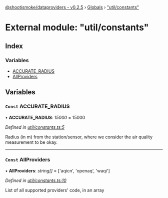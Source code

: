 [@shootismoke/dataproviders - v0.2.5](../README.md) › [Globals](../globals.md) › ["util/constants"](_util_constants_.md)

# External module: "util/constants"

## Index

### Variables

* [ACCURATE_RADIUS](_util_constants_.md#const-accurate_radius)
* [AllProviders](_util_constants_.md#const-allproviders)

## Variables

### `Const` ACCURATE_RADIUS

• **ACCURATE_RADIUS**: *15000* = 15000

*Defined in [util/constants.ts:5](https://github.com/shootismoke/common/blob/9e664ce/packages/dataproviders/src/util/constants.ts#L5)*

Radius (in m) from the station/sensor, where we consider the air quality
measurement to be okay.

___

### `Const` AllProviders

• **AllProviders**: *string[]* =  ['aqicn', 'openaq', 'waqi']

*Defined in [util/constants.ts:10](https://github.com/shootismoke/common/blob/9e664ce/packages/dataproviders/src/util/constants.ts#L10)*

List of all supported providers' code, in an array
